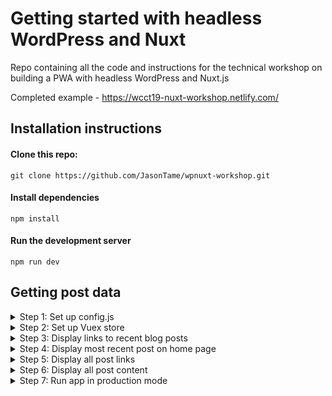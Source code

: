 # Getting started with headless WordPress and Nuxt
Repo containing all the code and instructions for the technical workshop on building a PWA with headless WordPress and Nuxt.js

Completed example - https://wcct19-nuxt-workshop.netlify.com/

## Installation instructions

#### Clone this repo:

`git clone https://github.com/JasonTame/wpnuxt-workshop.git`

#### Install dependencies

`npm install`

#### Run the development server

`npm run dev`

## Getting post data

<details>
  <summary>Step 1: Set up config.js</summary>
  
  
  ```javascript
  
  'use strict'

  const apiEndpoint = '2019.capetown.wordcamp.org' 

  export default {
    appTitleShort: 'WCCT 2019 Nuxt PWA',
    appTitle: 'WCCT 2019 Nuxt Workshop App',
    appDescription: 'App for the Nuxt workshop at WCCT 2019',
    appThemeColor: '#ffffff',
    appBgColor: '#252021',
    appIcon: 'assets/icon.png',

    // WP Rest Api endpoints
    client: `https://${apiEndpoint}`, 
    wpDomain: `https://${apiEndpoint}/wp-json`,
    api: {
      posts: '/wp/v2/posts'
    }
  }
  
  ```
  
</details>

<details>
  <summary>Step 2: Set up Vuex store</summary>
  
  ``` javascript
  import Config from '~/assets/config'
  import axios from 'axios'


  export const state = () => ({
    currentPost: '',
    nightMode: false,
    posts: [],
  });

  export const mutations = {
    setCurrentPost(state, obj) {
      state.currentPost = obj;
    },
    setPosts(state, obj) {
      state.posts = obj;
    },
    toggleNightMode(state) {
      state.nightMode = !state.nightMode;
    }
  }

  export const actions = {
    nuxtServerInit({ commit, state }) {
      // Get all posts
      return axios.get(Config.wpDomain + Config.api.posts)
          .then(res => commit('setPosts', res.data));
    },
  }
  ```

  The nightmode toggle should now work :) 

  ![Night mode toggle](https://i.imgur.com/jg1tleR.gif)

 

</details>

<details>
  <summary>Step 3: Display links to recent blog posts</summary>
  
  ``` javascript
  
  <ul class="flex flex-wrap justify-between flex-col">
    <li :key="post.id" v-for="post in latestPostLinks">
      <nuxt-link :to="`/posts/${post.id}`" v-html="post.title.rendered"></nuxt-link>
    </li>
  </ul>
  <nuxt-link to="/posts/" class="normal font-bold hover:font-bold">more...</nuxt-link>
  
  computed: {
    latestPostLinks() {
      return this.$store.state.posts.filter((post, idx) => idx < 3);
    },
  }
 
  ```
</details>

<details>
  <summary>Step 4: Display most recent post on home page</summary>
  
  ``` javascript
  
  <div class="max-w-md leading-loose tracking-tight">
    <h1 class="font-bold my-12">{{latestPost.title.rendered}}</h1>
    <div class="post-content" v-html="latestPost.content.rendered"></div>
  </div>
  
  computed: {
    latestPost() {
      return this.$store.state.posts[0];
    }
  }
 
  ```
</details>

<details>
  <summary>Step 5: Display all post links</summary>
  
  ``` javascript
  <template>
    <div>
      <ul class="flex flex-wrap justify-between flex-col">
        <li :key="post.id" v-for="post in posts">
          <nuxt-link :to="`/posts/${post.id}`" v-html="post.title.rendered"></nuxt-link>
        </li>
      </ul>
    </div>
  </template>

  <script>
    export default {
      computed: {
        posts() {
          return this.$store.state.posts;
        }
      }
    };
  </script>
  ```
</details>

<details>
  <summary>Step 6: Display all post content</summary>
  
  ``` javascript
   <template>
    <div class="max-w-md leading-loose tracking-tight">
      <h1 class="font-bold my-12" v-html="currentPost.title.rendered"></h1>
      <div class="post-content" v-html="currentPost.content.rendered"></div>
    </div>
  </template>

  <script>
    export default {
      head() {
        return {
          title: this.currentPost.title.rendered
        };
      },
      computed: {
        currentPost() {
          let postID = this.$route.params.id
            ? this.$route.params.id
            : this.$store.state.posts[0].id;

          let currentPost = this.$store.state.posts.find(post => post.id == postID);

          this.$store.commit("setCurrentPost", currentPost);
          return currentPost;
        }
      }
    };
  </script>

  ```
    
</details>

<details>
  <summary>Step 7: Run app in production mode</summary>
  
  #### Build the app
  `npm run build`

  #### Start the production server
  `npm run start`
  
</details>
